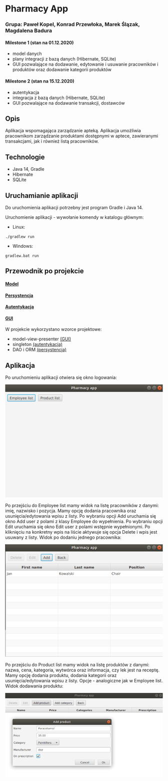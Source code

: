 # Pharmacy App
### Grupa: Paweł Kopel, Konrad Przewłoka, Marek Ślązak, Magdalena Badura


#### **Milestone 1 (stan na 01.12.2020)** 
- model danych
- plany integracji z bazą danych (Hibernate, SQLite)
- GUI pozwalające na dodawanie, edytowanie i usuwanie pracowników i produktów oraz dodawanie kategorii produktów


#### **Milestone 2 (stan na 15.12.2020)**
- autentykacja
- integracja z bazą danych (Hibernate, SQLite)
- GUI pozwalające na dodawanie transakcji, dostawców

## Opis
Aplikacja wspomagająca zarządzanie apteką. Aplikacja umożliwia pracownikom zarządzanie produktami 
dostępnymi w aptece, zawieranymi transakcjami, jak i również listą pracowników.  

## Technologie
* Java 14, Gradle
* Hibernate
* SQLite

## Uruchamianie aplikacji
Do uruchomienia aplikacji potrzebny jest program Gradle i Java 14.

Uruchomienie aplikacji - wywołanie komendy w katalogu głównym:
* Linux:
```
./gradlew run
```

* Windows:
```
gradlew.bat run
```


## Przewodnik po projekcie

#### [Model](docs/model/README.md)

#### [Persystencja](docs/persistence/README.md)

#### [Autentykacja](docs/authentication/README.md)

#### [GUI](docs/gui/README.md)

W projekcie wykorzystano wzorce projektowe:
* model-view-presenter [(GUI)](docs/gui/README.md)
* singleton [(autentykacja)](docs/authentication/README.md)
* DAO i ORM [(persystencja)](docs/persistence/README.md)



## Aplikacja

Po uruchomieniu aplikacji otwiera się okno logowania:

![gui_1](docs/pictures/gui_1.png)

Po przejściu do Employee list mamy widok na listę pracowników z danymi: imię, nazwisko i pozycja. Mamy opcję dodania pracownika oraz usunięcia/edytowania wpisu z listy. 
Po wybraniu opcji Add uruchamia się okno Add user z polami z klasy Employee do wypełnienia. Po wybraniu opcji Edit uruchamia się okno Edit user z polami wstępnie wypełnionymi. Po kliknięciu na konkretny wpis na liście aktywuje się opcja Delete i wpis jest usuwany z listy.
 Widok po dodaniu jednego pracownika:

![gui_2](docs/pictures/gui_2.png)

Po przejściu do Product list mamy widok na listę produktów z danymi: nazwa, cena, kategoria, wytwórca oraz informacja, czy lek jest na receptę. Mamy opcję dodania produktu, dodania kategorii oraz usunięcia/edytowania wpisu z listy. Opcje - analogiczne jak w Employee list. Widok dodawania produktu:

![gui_3](docs/pictures/gui_3.png)
